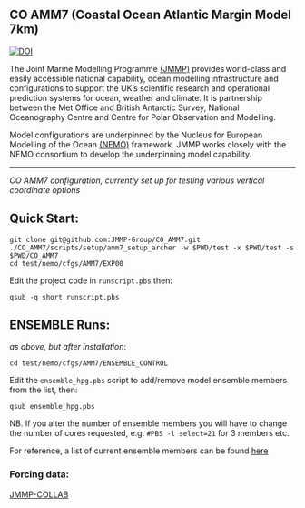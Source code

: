 ## CO AMM7 (Coastal Ocean Atlantic Margin Model 7km) 
[![DOI](https://zenodo.org/badge/235544712.svg)](https://zenodo.org/badge/latestdoi/235544712)

The Joint Marine Modelling Programme [(JMMP)](https://www.metoffice.gov.uk/research/approach/collaboration/joint-marine-modelling-programme) provides world-class and easily accessible national capability, ocean modelling infrastructure and configurations to support the UK’s scientific research and operational prediction systems for ocean, weather and climate. It is partnership between the Met Office and British Antarctic Survey, National Oceanography Centre and Centre for Polar Observation and Modelling.

Model configurations are underpinned by the Nucleus for European Modelling of the Ocean [(NEMO)](https://www.nemo-ocean.eu) framework. JMMP works closely with the NEMO consortium to develop the underpinning model capability. 

---

_CO AMM7 configuration, currently set up for testing various vertical coordinate options_

## Quick Start:

```
git clone git@github.com:JMMP-Group/CO_AMM7.git
./CO_AMM7/scripts/setup/amm7_setup_archer -w $PWD/test -x $PWD/test -s $PWD/CO_AMM7
cd test/nemo/cfgs/AMM7/EXP00
```
Edit the project code in  `runscript.pbs` then:
```
qsub -q short runscript.pbs
```

## ENSEMBLE Runs:

*as above, but after installation*:

```
cd test/nemo/cfgs/AMM7/ENSEMBLE_CONTROL
```
Edit the `ensemble_hpg.pbs` script to add/remove model ensemble members from the list, then:
```
qsub ensemble_hpg.pbs
```
NB. If you alter the number of ensemble members you will have to change the number of cores requested, e.g. `#PBS -l select=21` for 3 members etc.

For reference, a list of current ensemble members can be found [here](https://github.com/JMMP-Group/AMM7_zgr/blob/master/scripts/setup/model_list)

### Forcing data:

[JMMP-COLLAB](http://gws-access.ceda.ac.uk/public/jmmp_collab/)
